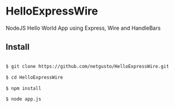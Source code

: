 HelloExpressWire
================

NodeJS Hello World App using Express, Wire and HandleBars

## Install

```bash

$ git clone https://github.com/netgusto/HelloExpressWire.git

$ cd HelloExpressWire

$ npm install

$ node app.js
```
